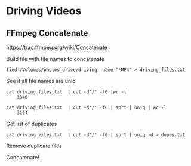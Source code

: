 # Driving Videos

## FFmpeg Concatenate

https://trac.ffmpeg.org/wiki/Concatenate

Build file with file names to concatenate

```
find /Volumes/photos_drive/driving -name "*MP4" > driving_files.txt
```

See if all file names are uniq

```
cat driving_files.txt  | cut -d'/' -f6 |wc -l
    3346

cat driving_files.txt  | cut -d'/' -f6 | sort | uniq | wc -l
    3104
```

Get list of duplicates

```
cat driving_viles.txt  | cut -d'/' -f6 | sort | uniq -d > dupes.txt
```
Remove duplicate files

Concatenate!






